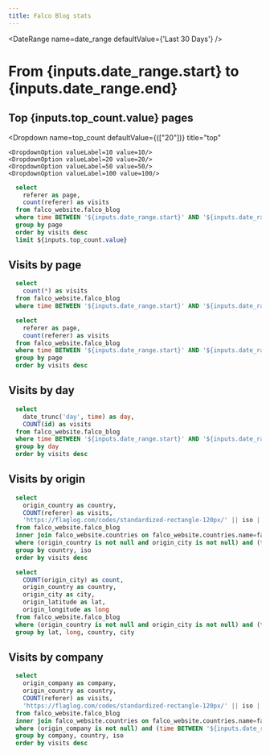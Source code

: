 ```yaml
---
title: Falco Blog stats
---
```


<DateRange
    name=date_range
    defaultValue={'Last 30 Days'}
/>

# From {inputs.date_range.start} to {inputs.date_range.end}

## Top {inputs.top_count.value} pages

<Dropdown name=top_count
    defaultValue={(["20"])} 
    title="top"
>
    <DropdownOption valueLabel=10 value=10/>
    <DropdownOption valueLabel=20 value=20/>
    <DropdownOption valueLabel=50 value=50/>
    <DropdownOption valueLabel=100 value=100/>
</Dropdown>

```sql top_pages
  select 
    referer as page,
    count(referer) as visits
  from falco_website.falco_blog
  where time BETWEEN '${inputs.date_range.start}' AND '${inputs.date_range.end}'
  group by page
  order by visits desc
  limit ${inputs.top_count.value}
```

<BarChart 
    data={top_pages}
    x=page
    y=visits 
    swapXY=true
/>

## Visits by page

```sql visits
  select
    count(*) as visits
  from falco_website.falco_blog
  where time BETWEEN '${inputs.date_range.start}' AND '${inputs.date_range.end}'
```

<BigValue 
  data={visits} 
  value=visits
  fmt="%d.0"
/>

```sql visits_by_page
  select 
    referer as page,
    count(referer) as visits
  from falco_website.falco_blog
  where time BETWEEN '${inputs.date_range.start}' AND '${inputs.date_range.end}'
  group by page
  order by visits desc
```

<DataTable data={visits_by_page} totalRow=true search=true rows=20/>
 
## Visits by day

```sql visits_by_day
  select 
    date_trunc('day', time) as day,
    COUNT(id) as visits
  from falco_website.falco_blog
  where time BETWEEN '${inputs.date_range.start}' AND '${inputs.date_range.end}'
  group by day
  order by visits desc
```

<LineChart 
    data={visits_by_day}
    x=day
    y=visits 
    yAxisTitle="Visits by day"
    step=true
/>

<CalendarHeatmap 
    data={visits_by_day}
    date=day
    value=visits
    title="Calendar Heatmap"
    subtitle="Daily visits"
/>

## Visits by origin

```sql counts_by_origin
  select
    origin_country as country,
    COUNT(referer) as visits,
    'https://flaglog.com/codes/standardized-rectangle-120px/' || iso || '.png' as flag
  from falco_website.falco_blog
  inner join falco_website.countries on falco_website.countries.name=falco_website.falco_blog.origin_country;
  where (origin_country is not null and origin_city is not null) and (time BETWEEN '${inputs.date_range.start}' AND '${inputs.date_range.end}')
  group by country, iso
  order by visits desc
```

<DataTable data={counts_by_origin} search=true rows=10>
  <Column id=flag contentType=image height=30px align=center />
	<Column id=country />
	<Column id=visits />
</DataTable>

```sql lat_long_origins
  select
    COUNT(origin_city) as count,
    origin_country as country,
    origin_city as city,
    origin_latitude as lat,
    origin_longitude as long
  from falco_website.falco_blog
  where (origin_country is not null and origin_city is not null) and (time BETWEEN '${inputs.date_range.start}' AND '${inputs.date_range.end}')
  group by lat, long, country, city
```

<BubbleMap 
    data={lat_long_origins} 
    lat=lat 
    long=long 
    size=count
    value=count
    height=500
    pointName=city
/>

## Visits by company

```sql count_by_company
  select
    origin_company as company,
    origin_country as country,
    COUNT(referer) as visits,
    'https://flaglog.com/codes/standardized-rectangle-120px/' || iso || '.png' as flag
  from falco_website.falco_blog
  inner join falco_website.countries on falco_website.countries.name=falco_website.falco_blog.origin_country;
  where (origin_company is not null) and (time BETWEEN '${inputs.date_range.start}' AND '${inputs.date_range.end}')
  group by company, country, iso
  order by visits desc
```

<DataTable data={count_by_company} search=true>
  <Column id=flag contentType=image height=30px align=center />
	<Column id=country />
	<Column id=company />
	<Column id=visits />
</DataTable>